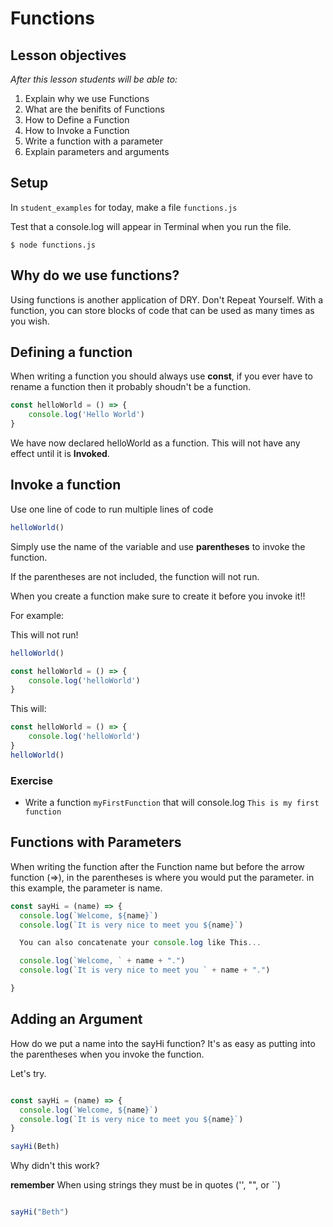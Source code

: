 # Functions

## Lesson objectives

_After this lesson students will be able to:_

1. Explain why we use Functions
1. What are the benifits of Functions
1. How to Define a Function
1. How to Invoke a Function
1. Write a function with a parameter
1. Explain parameters and arguments



## Setup

In `student_examples` for today, make a file `functions.js`

Test that a console.log will appear in Terminal when you run the file.

```
$ node functions.js
```

## Why do we use functions?

Using functions is another application of DRY. Don't Repeat Yourself. With a function, you can store blocks of code that can be used as many times as you wish.

## Defining a function

When writing a function you should always use **const**, if you ever have to rename a function then it probably shoudn't be a function.

```javascript
const helloWorld = () => {
	console.log('Hello World')
}
```

We have now declared helloWorld as a function. This will not have any effect until it is **Invoked**.


## Invoke a function

Use one line of code to run multiple lines of code

```javascript
helloWorld()
```

Simply use the name of the variable and use **parentheses** to invoke the function.

If the parentheses are not included, the function will not run.

When you create a function make sure to create it before you invoke it!!

For example:

This will not run!

```javascript
helloWorld()

const helloWorld = () => {
	console.log('helloWorld')
}
```

This will:

```javascript
const helloWorld = () => {
	console.log('helloWorld')
}
helloWorld()

```

### Exercise

* Write a function `myFirstFunction` that will console.log `This is my first function`


## Functions with Parameters

When writing the function after the Function name but before the arrow function (=>), in the parentheses is where you would put the parameter.
in this example, the parameter is name.

```javascript
const sayHi = (name) => {
  console.log(`Welcome, ${name}`)
  console.log(`It is very nice to meet you ${name}`)

  You can also concatenate your console.log like This...

  console.log(`Welcome, ` + name + ".")
  console.log(`It is very nice to meet you ` + name + ".")

}
```


## Adding an Argument

How do we put a name into the sayHi function?
It's as easy as putting into the parentheses when you invoke the function.

Let's try.

```javascript

const sayHi = (name) => {
  console.log(`Welcome, ${name}`)
  console.log(`It is very nice to meet you ${name}`)
}

sayHi(Beth)

```

Why didn't this work?

**remember** When using strings they must be in quotes ('', "", or ``)

```javascript

sayHi("Beth")
```
